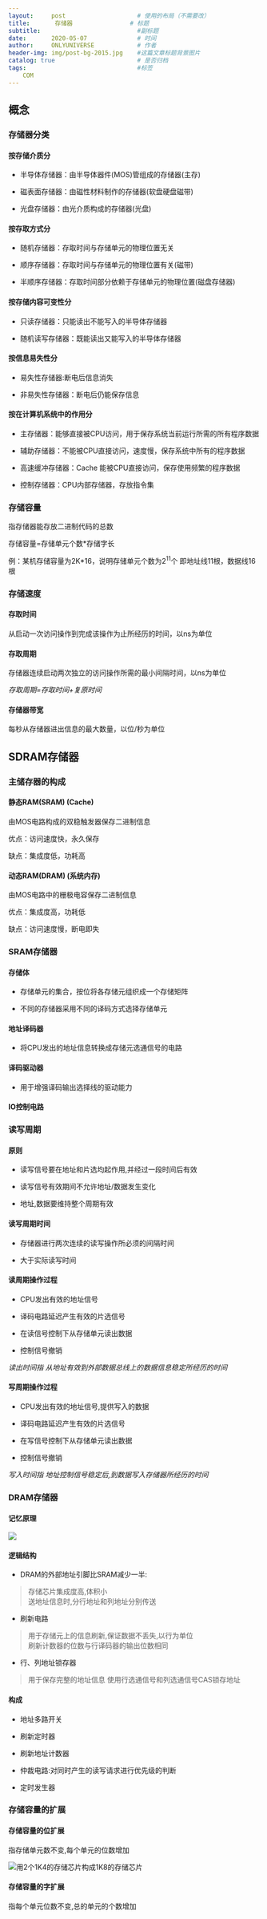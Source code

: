 ```yaml
---
layout:     post                    # 使用的布局（不需要改）
title:       存储器                # 标题 
subtitle:                           #副标题
date:       2020-05-07              # 时间
author:     ONLYUNIVERSE            # 作者
header-img: img/post-bg-2015.jpg    #这篇文章标题背景图片
catalog: true                       # 是否归档
tags:                               #标签
    COM
---
```


## 概念

### 存储器分类

#### 按存储介质分

- 半导体存储器：由半导体器件(MOS)管组成的存储器(主存)

- 磁表面存储器：由磁性材料制作的存储器(软盘硬盘磁带)

- 光盘存储器：由光介质构成的存储器(光盘)

#### 按存取方式分

- 随机存储器：存取时间与存储单元的物理位置无关

- 顺序存储器：存取时间与存储单元的物理位置有关(磁带)

- 半顺序存储器：存取时间部分依赖于存储单元的物理位置(磁盘存储器)

#### 按存储内容可变性分

- 只读存储器：只能读出不能写入的半导体存储器

- 随机读写存储器：既能读出又能写入的半导体存储器

#### 按信息易失性分

- 易失性存储器:断电后信息消失

- 非易失性存储器：断电后仍能保存信息

#### 按在计算机系统中的作用分

- 主存储器：能够直接被CPU访问，用于保存系统当前运行所需的所有程序数据

- 辅助存储器：不能被CPU直接访问，速度慢，保存系统中所有的程序数据

- 高速缓冲存储器：Cache 能被CPU直接访问，保存使用频繁的程序数据

- 控制存储器：CPU内部存储器，存放指令集

### 存储容量

指存储器能存放二进制代码的总数

存储容量=存储单元个数*存储字长

例：某机存储容量为2K*16，说明存储单元个数为2<sup>11</sup>个
即地址线11根，数据线16根

### 存储速度

#### 存取时间

从启动一次访问操作到完成该操作为止所经历的时间，以ns为单位

#### 存取周期

存储器连续启动两次独立的访问操作所需的最小间隔时间，以ns为单位

*存取周期=存取时间+复原时间*

#### 存储器带宽

每秒从存储器进出信息的最大数量，以位/秒为单位

## SDRAM存储器

### 主储存器的构成

#### 静态RAM(SRAM) (Cache)

由MOS电路构成的双稳触发器保存二进制信息

优点：访问速度快，永久保存

缺点：集成度低，功耗高

#### 动态RAM(DRAM) (系统内存)

由MOS电路中的栅极电容保存二进制信息

优点：集成度高，功耗低

缺点：访问速度慢，断电即失

### SRAM存储器

#### 存储体

- 存储单元的集合，按位将各存储元组织成一个存储矩阵

- 不同的存储器采用不同的译码方式选择存储单元

#### 地址译码器

- 将CPU发出的地址信息转换成存储元选通信号的电路

#### 译码驱动器

- 用于增强译码输出选择线的驱动能力

#### IO控制电路

### 读写周期

#### 原则

- 读写信号要在地址和片选均起作用,并经过一段时间后有效

- 读写信号有效期间不允许地址/数据发生变化

- 地址,数据要维持整个周期有效

#### 读写周期时间

- 存储器进行两次连续的读写操作所必须的间隔时间

- 大于实际读写时间

#### 读周期操作过程

- CPU发出有效的地址信号

- 译码电路延迟产生有效的片选信号

- 在读信号控制下从存储单元读出数据

- 控制信号撤销

*读出时间指 从地址有效到外部数据总线上的数据信息稳定所经历的时间*

#### 写周期操作过程

- CPU发出有效的地址信号,提供写入的数据

- 译码电路延迟产生有效的片选信号

- 在写信号控制下从存储单元读出数据

- 控制信号撤销

*写入时间指 地址控制信号稳定后,到数据写入存储器所经历的时间*

### DRAM存储器

#### 记忆原理

![](https://wx1.sbimg.cn/2020/05/09/2ZJ1H9NUWP3IG9NX4D1.md.png)

#### 逻辑结构

- DRAM的外部地址引脚比SRAM减少一半:

>存储芯片集成度高,体积小  
>送地址信息时,分行地址和列地址分别传送

- 刷新电路

>用于存储元上的信息刷新,保证数据不丢失,以行为单位  
>刷新计数器的位数与行译码器的输出位数相同

- 行、列地址锁存器

>用于保存完整的地址信息
>使用行选通信号和列选通信号CAS锁存地址

#### 构成

- 地址多路开关

- 刷新定时器

- 刷新地址计数器

- 仲裁电路:对同时产生的读写请求进行优先级的判断

- 定时发生器

### 存储容量的扩展

#### 存储容量的位扩展

指存储单元数不变,每个单元的位数增加

![用2个1K*4的存储芯片构成1K*8的存储芯片](https://wx1.sbimg.cn/2020/05/09/4JU5H085D7_2A501S.png)

#### 存储容量的字扩展

指每个单元位数不变,总的单元的个数增加
